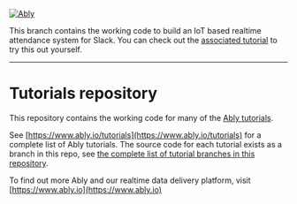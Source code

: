 [![Ably](https://s3.amazonaws.com/files.ably.io/logo-with-type.png)](https://www.ably.io)

This branch contains the working code to build an IoT based realtime attendance system for Slack. You can check out the [associated tutorial](https://www.ably.io/tutorials/reactor-event-zapier) to try this out yourself.

---

# Tutorials repository

This repository contains the working code for many of the [Ably tutorials](https://www.ably.io/tutorials).

See [https://www.ably.io/tutorials](https://www.ably.io/tutorials) for a complete list of Ably tutorials. The source code for each tutorial exists as a branch in this repo, see [the complete list of tutorial branches in this repository](https://github.com/ably/tutorials/branches/all).

To find out more Ably and our realtime data delivery platform, visit [https://www.ably.io](https://www.ably.io)
